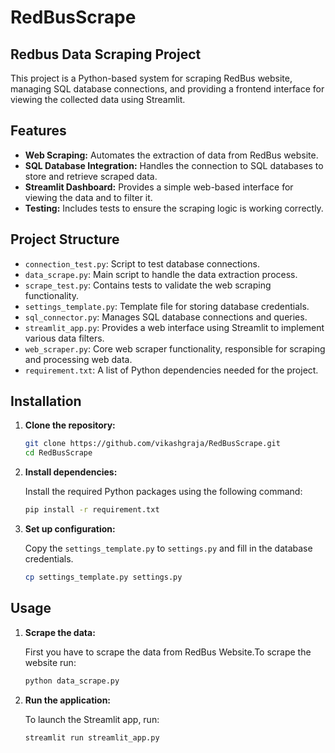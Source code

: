 # RedBusScrape
## Redbus Data Scraping Project

This project is a Python-based system for scraping RedBus website, managing SQL database connections, and providing a frontend interface for viewing the collected data using Streamlit.

## Features

- **Web Scraping:** Automates the extraction of data from RedBus website.
- **SQL Database Integration:** Handles the connection to SQL databases to store and retrieve scraped data.
- **Streamlit Dashboard:** Provides a simple web-based interface for viewing the data and to filter it.
- **Testing:** Includes tests to ensure the scraping logic is working correctly.

## Project Structure

- `connection_test.py`: Script to test database connections.
- `data_scrape.py`: Main script to handle the data extraction process.
- `scrape_test.py`: Contains tests to validate the web scraping functionality.
- `settings_template.py`: Template file for storing  database credentials.
- `sql_connector.py`: Manages SQL database connections and queries.
- `streamlit_app.py`: Provides a web interface using Streamlit to implement various data filters.
- `web_scraper.py`: Core web scraper functionality, responsible for scraping and processing web data.
- `requirement.txt`: A list of Python dependencies needed for the project.

## Installation

1. **Clone the repository:**

   ```bash
   git clone https://github.com/vikashgraja/RedBusScrape.git
   cd RedBusScrape
   ```

2. **Install dependencies:**

   Install the required Python packages using the following command:

   ```bash
   pip install -r requirement.txt
   ```

3. **Set up configuration:**

   Copy the `settings_template.py` to `settings.py` and fill in the database credentials.

   ```bash
   cp settings_template.py settings.py
   ```
## Usage

1. **Scrape the data:**

   First you have to scrape the data from RedBus Website.To scrape the website run:

   ```bash
   python data_scrape.py
   ```

2. **Run the application:**

   To launch the Streamlit app, run:

   ```bash
   streamlit run streamlit_app.py
   ```
